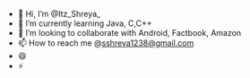 - 👋 Hi, I’m @Itz_Shreya_
- 🌱 I’m currently learning Java, C,C++ 
- 💞️ I’m looking to collaborate with Android, Factbook, Amazon 
- 📫 How to reach me @sshreya1238@gmail.com 
- 😄 
- ⚡ 

<!---
Itzshreya1238/Itzshreya1238 is a ✨ special ✨ repository because its `README.md` (this file) appears on your GitHub profile.
You can click the Preview link to take a look at your changes.
--->
